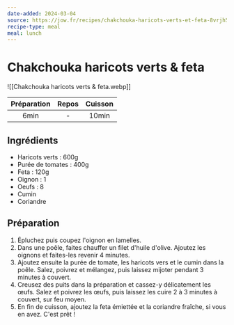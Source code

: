 ```yaml
---
date-added: 2024-03-04
source: https://jow.fr/recipes/chakchouka-haricots-verts-et-feta-8vrjh5mhc2ow02tu0lov
recipe-type: meal
meal: lunch
---
```


# Chakchouka haricots verts & feta

![[Chakchouka haricots verts & feta.webp]]

| Préparation | Repos | Cuisson |
|:-----------:|:-----:|:-------:|
|    6min     |   -   |  10min  |

## Ingrédients

- Haricots verts : 600g
- Purée de tomates : 400g
- Feta : 120g
- Oignon : 1
- Oeufs : 8
- Cumin
- Coriandre

## Préparation

1. Épluchez puis coupez l'oignon en lamelles.
2. Dans une poêle, faites chauffer un filet d'huile d'olive. Ajoutez les oignons et faites-les revenir 4 minutes.
3. Ajoutez ensuite la purée de tomate, les haricots vers et le cumin dans la poêle. Salez, poivrez et mélangez, puis laissez mijoter pendant 3 minutes à couvert.
4. Creusez des puits dans la préparation et cassez-y délicatement les œufs. Salez et poivrez les œufs, puis laissez les cuire 2 à 3 minutes à couvert, sur feu moyen.
5. En fin de cuisson, ajoutez la feta émiettée et la coriandre fraîche, si vous en avez. C'est prêt !
